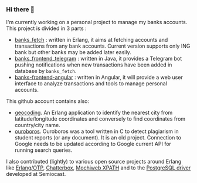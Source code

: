 ### Hi there 👋

I'm currently working on a personal project to manage my banks accounts. This project is divided in 3 parts :
- [banks_fetch](https://github.com/davidjulien/banks_fetch) : written in Erlang, it aims at fetching accounts and transactions from any bank accounts. Current version supports only ING bank but other banks may be added later easily.
- [banks_frontend_telegram](https://github.com/davidjulien/banks_frontend_telegram) : written in Java, it provides a Telegram bot pushing notifications when new transactions have been added in database by `banks_fetch`.
- [banks-frontend-angular](https://github.com/davidjulien/banks-frontend-angular) : written in Angular, it will provide a web user interface to analyze transactions and tools to manage personal accounts.

This github account contains also:
- [geocoding](https://github.com/davidjulien/erlang-geocoding). An Erlang application to identify the nearest city from latitude/longitude coordinates and conversely to find coordinates from country/city name.
- [ouroboros](https://github.com/davidjulien/ouroboros). Ouroboros was a tool written in C to detect plagiarism in student reports (or any document). It is an old project. Connection to Google needs to be updated according to Google current API for running search queries.

I also contributed (lightly) to various open source projects around Erlang like [Erlang/OTP](https://github.com/erlang/otp), [Chatterbox](https://github.com/joedevivo/chatterbox), [Mochiweb XPATH](https://github.com/retnuh/mochiweb_xpath) and to the [PostgreSQL driver](https://github.com/semiocast/pgsql) developed at Semiocast.
